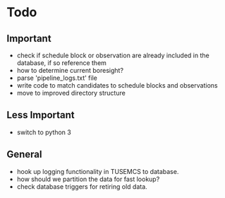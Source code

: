 # Todo #

## Important ##

* check if schedule block or observation are already included in the database, if so reference them
* how to determine current boresight?
* parse 'pipeline_logs.txt' file
* write code to match candidates to schedule blocks and observations
* move to improved directory structure

## Less Important ##

* switch to python 3

## General ##

* hook up logging functionality in TUSEMCS to database.
* how should we partition the data for fast lookup?
* check database triggers for retiring old data.
